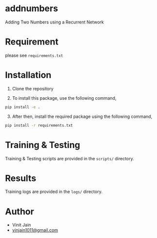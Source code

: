 # addnumbers
Adding Two Numbers using a Recurrent Network

# Requirement
please see `requirements.txt`

# Installation
1) Clone the repository

2) To install this package, use the following command,
```bash
pip install -e .
```

3) After then, install the required package using the following command,

```bash
pip install -r requirements.txt
```
# Training & Testing
Training & Testing scripts are provided in the `scripts/` directory.

# Results
Training logs are provided in the `logs/` directory.

# Author

* Vinit Jain
* vinjain1011@gmail.com
